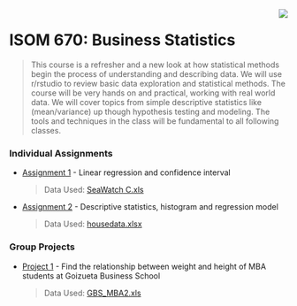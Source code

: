 <img src="https://github.com/jzhu808/images/blob/master/JZ.JPG" align="right" />

# ISOM 670: Business Statistics
> This course is a refresher and a new look at how statistical methods begin the process of understanding
and describing data. We will use r/rstudio to review basic data exploration and statistical methods. The
course will be very hands on and practical, working with real world data. We will cover topics from simple
descriptive statistics like (mean/variance) up though hypothesis testing and modeling. The tools and
techniques in the class will be fundamental to all following classes.

### Individual Assignments
- [Assignment 1](https://github.com/jzhu808/ISOM-670-Business-Statistics/blob/master/Business%20Statistics%20Individual%20Regression%20Problem.pdf) - Linear regression and confidence interval
  > Data Used: [SeaWatch C.xls](https://github.com/jzhu808/ISOM-670-Business-Statistics/blob/master/SeaWatch%20C%20data.xls)
- [Assignment 2](https://github.com/jzhu808/ISOM-670-Business-Statistics/blob/master/Business%20Statistics%20Final%20Quiz.pdf) - Descriptive statistics, histogram and regression model
  > Data Used: [housedata.xlsx](https://github.com/jzhu808/ISOM-670-Business-Statistics/blob/master/housedata.xlsx)

### Group Projects
- [Project 1](https://github.com/jzhu808/ISOM-670-Business-Statistics/blob/master/Business%20Statistics%20Individual%20Regression%20Problem.pdf) - Find the relationship between weight and height of MBA students at Goizueta Business School
  > Data Used: [GBS_MBA2.xls](https://github.com/jzhu808/ISOM-670-Business-Statistics/blob/master/GBS_MBA2.xls)
